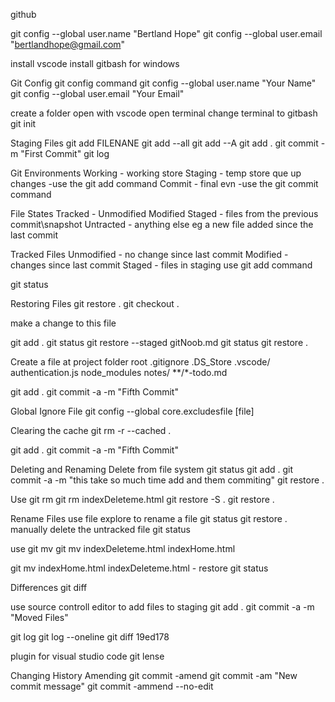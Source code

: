 github

git config --global user.name "Bertland Hope"
git config --global user.email "bertlandhope@gmail.com"

install vscode
install gitbash for windows

Git Config 
git config command 
git config --global user.name "Your Name" 
git config --global user.email "Your Email" 

create a folder
open with vscode
open terminal
change terminal to gitbash
git init

Staging Files 
git add FILENANE 
git add  --all
git add --A 
git add . 
git commit -m "First Commit" 
git log

Git Environments
Working - working store
Staging - temp store que up changes -use the git add command
Commit - final evn -use the git commit command

File States
Tracked - Unmodified Modified Staged - files from the previous commit\snapshot
Untracted - anything else eg a new file added since the last commit

Tracked Files 
Unmodified - no change since last commit
Modified - changes since last commit
Staged - files in staging use git add command

git status

Restoring Files 
git restore . 
git checkout .

make a change to this file

git add .
git status
git restore --staged gitNoob.md
git status
git restore .

Create a file at project folder root .gitignore
.DS_Store
.vscode/
authentication.js
node_modules
notes/
**/*-todo.md

git add .
git commit -a -m "Fifth Commit"

Global Ignore File
git config --global core.excludesfile [file]

Clearing the cache
git rm -r --cached .

git add .
git commit -a -m "Fifth Commit"

Deleting and Renaming
Delete from file system
git status
git add .
git commit -a -m "this take so much time add and them commiting"
git restore .

Use git rm
git rm indexDeleteme.html
git restore -S .
git restore .

Rename Files
use file explore to rename a file
git status
git restore .
manually delete the untracked file
git status

use git mv
git mv indexDeleteme.html indexHome.html

git mv indexHome.html indexDeleteme.html - restore 
git status

Differences
git diff

use source controll editor to add files to staging
git add .
git commit -a -m "Moved Files"

git log
git log --oneline
git diff 19ed178

plugin for visual studio code git lense

Changing History
Amending
git commit -amend
git commit -am "New commit message"
git commit -ammend --no-edit

